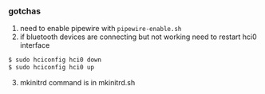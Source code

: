 ### gotchas

1. need to enable pipewire with `pipewire-enable.sh`
2. if bluetooth devices are connecting but not working need to restart hci0 interface
```bash
$ sudo hciconfig hci0 down
$ sudo hciconfig hci0 up
```
3. mkinitrd command is in mkinitrd.sh
